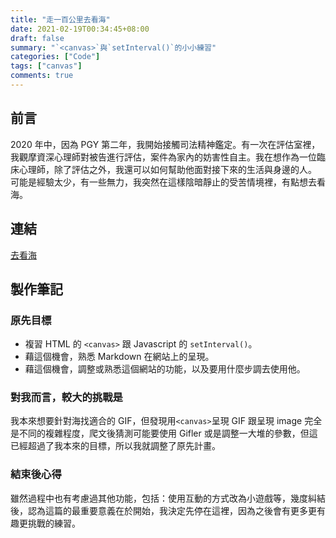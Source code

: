 ```yaml
---
title: "走一百公里去看海"
date: 2021-02-19T00:34:45+08:00
draft: false
summary: "`<canvas>`與`setInterval()`的小小練習"
categories: ["Code"]
tags: ["canvas"]
comments: true
---
```


## 前言

2020 年中，因為 PGY 第二年，我開始接觸司法精神鑑定。有一次在評估室裡，我觀摩資深心理師對被告進行評估，案件為家內的妨害性自主。我在想作為一位臨床心理師，除了評估之外，我還可以如何幫助他面對接下來的生活與身邊的人。  
可能是經驗太少，有一些無力，我突然在這樣陰暗靜止的受苦情境裡，有點想去看海。

## 連結

[去看海](https://bunreal.github.io/gotoSea)

## 製作筆記

### 原先目標

- 複習 HTML 的 `<canvas>` 跟 Javascript 的 `setInterval()`。
- 藉這個機會，熟悉 Markdown 在網站上的呈現。
- 藉這個機會，調整或熟悉這個網站的功能，以及要用什麼步調去使用他。

### 對我而言，較大的挑戰是

我本來想要針對海找適合的 GIF，但發現用`<canvas>`呈現 GIF 跟呈現 image 完全是不同的複雜程度，爬文後猜測可能要使用 Gifler 或是調整一大堆的參數，但這已經超過了我本來的目標，所以我就調整了原先計畫。

### 結束後心得

雖然過程中也有考慮過其他功能，包括：使用互動的方式改為小遊戲等，幾度糾結後，認為這篇的最重要意義在於開始，我決定先停在這裡，因為之後會有更多更有趣更挑戰的練習。
